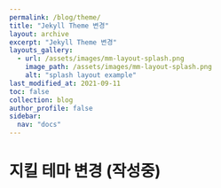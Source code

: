 ```yaml
---
permalink: /blog/theme/
title: "Jekyll Theme 변경"
layout: archive
excerpt: "Jekyll Theme 변경"
layouts_gallery:
  - url: /assets/images/mm-layout-splash.png
    image_path: /assets/images/mm-layout-splash.png
    alt: "splash layout example"
last_modified_at: 2021-09-11
toc: false
collection: blog
author_profile: false
sidebar:
  nav: "docs"
---
```


# 지킬 테마 변경 (작성중)
